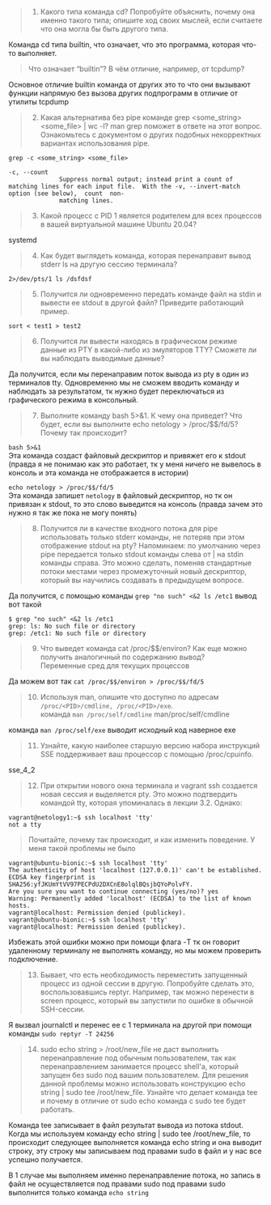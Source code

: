 > 1) Какого типа команда cd? Попробуйте объяснить, почему она именно такого типа; опишите ход своих мыслей, если считаете что она могла бы быть другого типа.  

Команда cd типа builtin, что означает, что это программа, которая что-то выполняет.  

> Что означает “builtin”? В чём отличие, например, от tcpdump?  
  
Основное отличие builtin команда от других это то что они вызывают функции напрямую без вызова других подпрограмм в отличие от утилиты tcpdump


> 2) Какая альтернатива без pipe команде grep <some_string> <some_file> | wc -l? man grep поможет в ответе на этот вопрос. 
>Ознакомьтесь с документом о других подобных некорректных вариантах использования pipe.  

`grep -c <some_string> <some_file>`
```
-c, --count
              Suppress normal output; instead print a count of matching lines for each input file.  With the -v, --invert-match option (see below),  count  non-
              matching lines.
```

> 3) Какой процесс с PID 1 является родителем для всех процессов в вашей виртуальной машине Ubuntu 20.04?  

systemd  

> 4) Как будет выглядеть команда, которая перенаправит вывод stderr ls на другую сессию терминала?  

`2>/dev/pts/1 ls /dsfdsf`  

> 5) Получится ли одновременно передать команде файл на stdin и вывести ее stdout в другой файл? Приведите работающий пример.  

`sort < test1 > test2`  

> 6) Получится ли вывести находясь в графическом режиме данные из PTY в какой-либо из эмуляторов TTY? Сможете ли вы наблюдать выводимые данные?  

Да получится, если мы перенаправим поток вывода из pty в один из терминалов tty. Одновременно мы не сможем вводить команду и наблюдать за результатом, тк нужно будет переключаться из графического режима в консольный.  


> 7) Выполните команду bash 5>&1. К чему она приведет? Что будет, если вы выполните echo netology > /proc/$$/fd/5? Почему так происходит?  

`bash 5>&1`  
Эта команда создаст файловый дескриптор и привяжет его к stdout (правда я не понимаю как это работает, тк у меня ничего не вывелось в консоль и эта команда не отображается в истории)  

`echo netology > /proc/$$/fd/5`  
Эта команда запишет `netology` в файловый дескриптор, но тк он привязан к stdout, то это слово выведится на консоль (правда зачем это нужно я так же пока не могу понять)  

> 8) Получится ли в качестве входного потока для pipe использовать только stderr команды, не потеряв при этом отображение stdout на pty? Напоминаем: по умолчанию через pipe передается только stdout команды слева от | на stdin команды справа. Это можно сделать, поменяв стандартные потоки местами через промежуточный новый дескриптор, который вы научились создавать в предыдущем вопросе.  

Да получится, с помощью команды `grep "no such" <&2 ls /etc1`
вывод вот такой
```
$ grep "no such" <&2 ls /etc1
grep: ls: No such file or directory
grep: /etc1: No such file or directory
```

> 9) Что выведет команда cat /proc/$$/environ? Как еще можно получить аналогичный по содержанию вывод?  
Переменные сред для текущих процессов   

Да можем вот так `cat /proc/$$/environ > /proc/$$/fd/5`  


> 10) Используя man, опишите что доступно по адресам `/proc/<PID>/cmdline, /proc/<PID>/exe`.  
команда `man /proc/self/cmdline`
man/proc/self/cmdline

команда  `man /proc/self/exe`
выводит исходный код наверное exe

> 11) Узнайте, какую наиболее старшую версию набора инструкций SSE поддерживает ваш процессор с помощью /proc/cpuinfo.  

sse_4_2

> 12) При открытии нового окна терминала и vagrant ssh создается новая сессия и выделяется pty. Это можно подтвердить командой tty, которая упоминалась в лекции 3.2. 
> Однако:
```
vagrant@netology1:~$ ssh localhost 'tty'
not a tty
```
>Почитайте, почему так происходит, и как изменить поведение.
У меня такой проблемы не было
```
vagrant@ubuntu-bionic:~$ ssh localhost 'tty'
The authenticity of host 'localhost (127.0.0.1)' can't be established.
ECDSA key fingerprint is SHA256:yfJKUmYtVV97PECPdU2DXCnE8olqlBQsjbQYoPolvFY.
Are you sure you want to continue connecting (yes/no)? yes
Warning: Permanently added 'localhost' (ECDSA) to the list of known hosts.
vagrant@localhost: Permission denied (publickey).
vagrant@ubuntu-bionic:~$ ssh localhost 'tty'
vagrant@localhost: Permission denied (publickey).
```
Избежать этой ошибки можно при помощи флага -T тк он говорит удаленному терминалу не выполнять команду, но мы можем проверить подключение.

> 13) Бывает, что есть необходимость переместить запущенный процесс из одной сессии в другую. Попробуйте сделать это, воспользовавшись reptyr. 
>Например, так можно перенести в screen процесс, который вы запустили по ошибке в обычной SSH-сессии.

Я вызвал journalctl и перенес ее с 1 терминала на другой при помощи команды `sudo reptyr -T 24256`

> 14) sudo echo string > /root/new_file не даст выполнить перенаправление под обычным пользователем, так как перенаправлением занимается процесс shell'а,
> который запущен без sudo под вашим пользователем. Для решения данной проблемы можно использовать конструкцию echo string | sudo tee /root/new_file.
>  Узнайте что делает команда tee и почему в отличие от sudo echo команда с sudo tee будет работать.

Команда tee записывает в файл результат вывода из потока stdout. Когда мы используем команду echo string | sudo tee /root/new_file, то происходит следующее выполняется команда echo string и она выводит строку, эту строку мы записываем под правами sudo в файл и у нас все успешно получается. 

В 1 случае мы выполняем именно перенаправление потока, но запись в файл не осуществляется под правами sudo под правами sudo выполнится только команда  `echo string`
